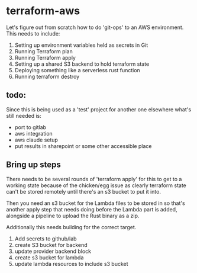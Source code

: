 # terraform-aws

Let's figure out from scratch how to do 'git-ops' to an AWS environment. This needs to include: 

1. Setting up environment variables held as secrets in Git
2. Running Terraform plan
3. Running Terraform apply
4. Setting up a shared S3 backend to hold terraform state
5. Deploying something like a serverless rust function
6. Running terraform destroy

## todo:

Since this is being used as a 'test' project for another one elsewhere what's still needed is:

* port to gitlab
* aws integration
* aws claude setup
* put results in sharepoint or some other accessible place

## Bring up steps

There needs to be several rounds of 'terraform apply' for this to get to a working state because of the chicken/egg issue as clearly terraform state can't be stored remotely until there's an s3 bucket to put it into. 

Then you need an s3 bucket for the Lambda files to be stored in so that's another apply step that needs doing before the Lambda part is added, alongside a pipeline to upload the Rust binary as a zip. 

Additionally this needs building for the correct target.

1. Add secrets to github/lab
2. create S3 bucket for backend
3. update provider backend block
4. create s3 bucket for lambda
5. update lambda resources to include s3 bucket

